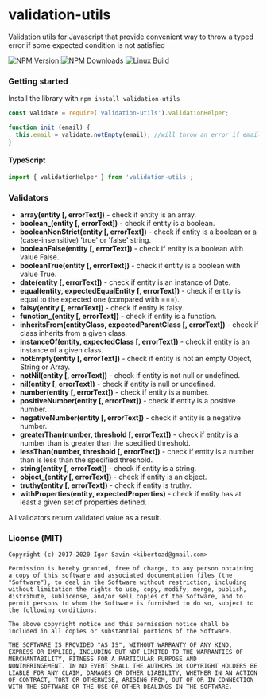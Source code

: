 # validation-utils

Validation utils for Javascript that provide convenient way to throw a typed error if some expected condition is not satisfied

  [![NPM Version][npm-image]][npm-url]
  [![NPM Downloads][downloads-image]][downloads-url]
  [![Linux Build][circleci-image]][circleci-url]

### Getting started

Install the library with `npm install validation-utils`

```javascript
const validate = require('validation-utils').validationHelper;

function init (email) {
  this.email = validate.notEmpty(email); //will throw an error if email is not provided
}
```

#### TypeScript

```javascript
import { validationHelper } from 'validation-utils';
```

### Validators

- **array(entity [, errorText])** - check if entity is an array.
- **boolean_(entity [, errorText])** - check if entity is a boolean.
- **booleanNonStrict(entity [, errorText])** - check if entity is a boolean or a (case-insensitive) 'true' or 'false' string.
- **booleanFalse(entity [, errorText])** - check if entity is a boolean with value False.
- **booleanTrue(entity [, errorText])** - check if entity is a boolean with value True.
- **date(entity [, errorText])** - check if entity is an instance of Date.
- **equal(entity, expectedEqualEntity [, errorText])** - check if entity is equal to the expected one (compared with ===).
- **falsy(entity [, errorText])** - check if entity is falsy.
- **function_(entity [, errorText])** - check if entity is a function.
- **inheritsFrom(entityClass, expectedParentClass [, errorText])** - check if class inherits from a given class.
- **instanceOf(entity, expectedClass [, errorText])** - check if entity is an instance of a given class.
- **notEmpty(entity [, errorText])** - check if entity is not an empty Object, String or Array.
- **notNil(entity [, errorText])** - check if entity is not null or undefined.
- **nil(entity [, errorText])** - check if entity is null or undefined.
- **number(entity [, errorText])** - check if entity is a number.
- **positiveNumber(entity [, errorText])** - check if entity is a positive number.
- **negativeNumber(entity [, errorText])** - check if entity is a negative number.
- **greaterThan(number, threshold [, errorText])** - check if entity is a number than is greater than the specified threshold.
- **lessThan(number, threshold [, errorText])** - check if entity is a number than is less than the specified threshold.
- **string(entity [, errorText])** - check if entity is a string.
- **object_(entity [, errorText])** - check if entity is an object.
- **truthy(entity [, errorText])** - check if entity is truthy.
- **withProperties(entity, expectedProperties)** - check if entity has at least a given set of properties defined.

All validators return validated value as a result.

### License (MIT)

```
Copyright (c) 2017-2020 Igor Savin <kibertoad@gmail.com>

Permission is hereby granted, free of charge, to any person obtaining
a copy of this software and associated documentation files (the
"Software"), to deal in the Software without restriction, including
without limitation the rights to use, copy, modify, merge, publish,
distribute, sublicense, and/or sell copies of the Software, and to
permit persons to whom the Software is furnished to do so, subject to
the following conditions:

The above copyright notice and this permission notice shall be
included in all copies or substantial portions of the Software.

THE SOFTWARE IS PROVIDED "AS IS", WITHOUT WARRANTY OF ANY KIND,
EXPRESS OR IMPLIED, INCLUDING BUT NOT LIMITED TO THE WARRANTIES OF
MERCHANTABILITY, FITNESS FOR A PARTICULAR PURPOSE AND
NONINFRINGEMENT. IN NO EVENT SHALL THE AUTHORS OR COPYRIGHT HOLDERS BE
LIABLE FOR ANY CLAIM, DAMAGES OR OTHER LIABILITY, WHETHER IN AN ACTION
OF CONTRACT, TORT OR OTHERWISE, ARISING FROM, OUT OF OR IN CONNECTION
WITH THE SOFTWARE OR THE USE OR OTHER DEALINGS IN THE SOFTWARE.
```

[npm-image]: https://img.shields.io/npm/v/validation-utils.svg
[npm-url]: https://npmjs.org/package/validation-utils
[downloads-image]: https://img.shields.io/npm/dm/validation-utils.svg
[downloads-url]: https://npmjs.org/package/validation-utils
[circleci-image]: https://circleci.com/gh/kibertoad/validation-utils.svg?style=svg
[circleci-url]: https://circleci.com/gh/kibertoad/validation-utils
